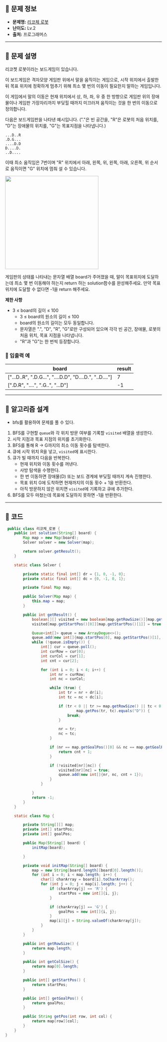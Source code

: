 ## 🌵 문제 정보

- **문제명:** [리코체 로봇](https://school.programmers.co.kr/learn/courses/30/lessons/169199)
- **난이도:** Lv.2
- **출처:** 프로그래머스

---

## 🌵 문제 설명

리코쳇 로봇이라는 보드게임이 있습니다.

이 보드게임은 격자모양 게임판 위에서 말을 움직이는 게임으로, 시작 위치에서 출발한 뒤 목표 위치에 정확하게 멈추기 위해 최소 몇 번의 이동이 필요한지 말하는 게임입니다.

이 게임에서 말의 이동은 현재 위치에서 상, 하, 좌, 우 중 한 방향으로 게임판 위의 장애물이나 게임판 가장자리까지 부딪힐 때까지 미끄러져 움직이는 것을 한 번의 이동으로 정의합니다.

다음은 보드게임판을 나타낸 예시입니다. ("."은 빈 공간을, "R"은 로봇의 처음 위치를, "D"는 장애물의 위치를, "G"는 목표지점을 나타냅니다.)

```text
...D..R
.D.G...
....D.D
D....D.
..D....
```

이때 최소 움직임은 7번이며 "R" 위치에서 아래, 왼쪽, 위, 왼쪽, 아래, 오른쪽, 위 순서로 움직이면 "G" 위치에 멈춰 설 수 있습니다.

<img src="https://grepp-programmers.s3.ap-northeast-2.amazonaws.com/production/presigned_urls/f78b64d8-69da-454c-be09-6ad0b3acd078/%E1%84%85%E1%85%B5%E1%84%8F%E1%85%A9%E1%84%8E%E1%85%A2%E1%86%BA%E1%84%85%E1%85%A9%E1%84%87%E1%85%A9%E1%86%BA.jpg" width="300">

게임판의 상태를 나타내는 문자열 배열 board가 주어졌을 때, 말이 목표위치에 도달하는데 최소 몇 번 이동해야 하는지 return 하는 solution함수를 완성해주세요.
만약 목표위치에 도달할 수 없다면 -1을 return 해주세요.

**제한 사항**

* 3 ≤ board의 길이 ≤ 100
    * 3 ≤ board의 원소의 길이 ≤ 100
    * board의 원소의 길이는 모두 동일합니다.
    * 문자열은 ".", "D", "R", "G"로만 구성되어 있으며 각각 빈 공간, 장애물, 로봇의 처음 위치, 목표 지점을 나타냅니다.
    * "R"과 "G"는 한 번씩 등장합니다.

### 🔸 입출력 예

| board                                                   | result |
|---------------------------------------------------------|--------|
| ["...D..R", ".D.G...", "....D.D", "D....D.", "..D...."] | 7      |
| [".D.R", "....", ".G..", "...D"]                        | -1     |

---

## 🌵 알고리즘 설계

* bfs를 활용하여 문제를 풀 수 있다.

1. BFS를 구현할 `queue`와 각 위치 방문 여부를 기록할 `visited` 배열을 생성한다.
2. 시작 지점과 목표 지점의 위치를 초기화한다.
3. BFS를 통해 R → G까지의 최소 이동 횟수를 탐색한다.
4. 큐에 시작 위치 R을 넣고, `visited`에 표시한다.
5. 큐가 빌 때까지 다음을 반복한다.
    * 현재 위치와 이동 횟수를 꺼낸다.
    * 사방 탐색을 수행한다.
    * 한 번 이동하면 장애물(D) 또는 보드 경계에 부딪힐 때까지 계속 진행한다.
    * 목표 위치 G에 도착하면 현재까지의 이동 횟수 + 1을 반환한다.
    * 아직 방문하지 않은 위치면 `visited`에 기록하고 큐에 추가한다.
6. BFS를 모두 마쳤는데 목표에 도달하지 못하면 -1을 반환한다.

---

## 🌵 코드

```java
 public class 리코체_로봇 {
    public int solution(String[] board) {
        Map map = new Map(board);
        Solver solver = new Solver(map);

        return solver.getResult();
    }

    static class Solver {

        private static final int[] dr = {1, 0, -1, 0};
        private static final int[] dc = {0, -1, 0, 1};

        private final Map map;

        public Solver(Map map) {
            this.map = map;
        }

        public int getResult() {
            boolean[][] visited = new boolean[map.getRowSize()][map.getColSize()];
            visited[map.getStartPos()[0]][map.getStartPos()[1]] = true;

            Queue<int[]> queue = new ArrayDeque<>();
            queue.add(new int[]{map.startPos[0], map.getStartPos()[1], 0});
            while (!queue.isEmpty()) {
                int[] cur = queue.poll();
                int curRow = cur[0];
                int curCol = cur[1];
                int cnt = cur[2];

                for (int i = 0; i < 4; i++) {
                    int nr = curRow;
                    int nc = curCol;

                    while (true) {
                        int tr = nr + dr[i];
                        int tc = nc + dc[i];

                        if (tr < 0 || tr >= map.getRowSize() || tc < 0 || tc >= map.getColSize() ||
                                map.getPos(tr, tc).equals("D")) {
                            break;
                        }

                        nr = tr;
                        nc = tc;
                    }

                    if (nr == map.getGoalPos()[0] && nc == map.getGoalPos()[1]) {
                        return cnt + 1;
                    }

                    if (!visited[nr][nc]) {
                        visited[nr][nc] = true;
                        queue.add(new int[]{nr, nc, cnt + 1});
                    }
                }

            }
            return -1;
        }
    }

    static class Map {

        private String[][] map;
        private int[] startPos;
        private int[] goalPos;

        public Map(String[] board) {
            initMap(board);

        }

        private void initMap(String[] board) {
            map = new String[board.length][board[0].length()];
            for (int i = 0; i < map.length; i++) {
                char[] charArray = board[i].toCharArray();
                for (int j = 0; j < map[i].length; j++) {
                    if (charArray[j] == 'R') {
                        startPos = new int[]{i, j};
                    }

                    if (charArray[j] == 'G') {
                        goalPos = new int[]{i, j};
                    }
                    map[i][j] = String.valueOf(charArray[j]);
                }
            }
        }

        public int getRowSize() {
            return map.length;
        }

        public int getColSize() {
            return map[0].length;
        }

        public int[] getStartPos() {
            return startPos;
        }

        public int[] getGoalPos() {
            return goalPos;
        }

        public String getPos(int row, int col) {
            return map[row][col];
        }
    }
}
```